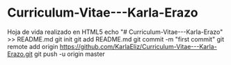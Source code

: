 # Curriculum-Vitae---Karla-Erazo
Hoja de vida realizado en HTML5
echo "# Curriculum-Vitae---Karla-Erazo" >> README.md
  git init
  git add README.md
  git commit -m "first commit"
  git remote add origin https://github.com/KarlaEliz/Curriculum-Vitae---Karla-Erazo.git
  git push -u origin master
